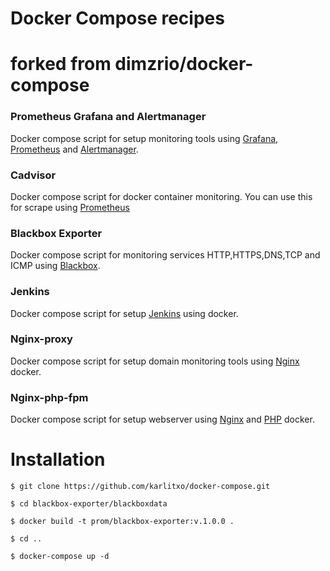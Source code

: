# Docker Compose recipes
# forked from dimzrio/docker-compose

<h3> Prometheus Grafana and Alertmanager </h3>

Docker compose script for setup monitoring tools using [Grafana](https://github.com/grafana/grafana), [Prometheus](https://github.com/prometheus) and [Alertmanager](https://github.com/prometheus/alertmanager).

<h3> Cadvisor </h3>

Docker compose script for docker container monitoring. You can use this for scrape using [Prometheus](https://github.com/prometheus)

<h3> Blackbox Exporter </h3>

Docker compose script for monitoring services  HTTP,HTTPS,DNS,TCP and ICMP using [Blackbox](https://github.com/prometheus/blackbox_exporter).

<h3> Jenkins </h3>

Docker compose script for setup [Jenkins](https://jenkins.io) using docker.

<h3> Nginx-proxy </h3>

Docker compose script for setup domain monitoring tools using [Nginx](https://nginx.com) docker.

<h3> Nginx-php-fpm </h3>

Docker compose script for setup webserver using [Nginx](https://nginx.com) and [PHP](https://php-fpm.org/) docker.

<h1> Installation</h1>

~~~~
$ git clone https://github.com/karlitxo/docker-compose.git

$ cd blackbox-exporter/blackboxdata

$ docker build -t prom/blackbox-exporter:v.1.0.0 .

$ cd ..

$ docker-compose up -d
~~~~
